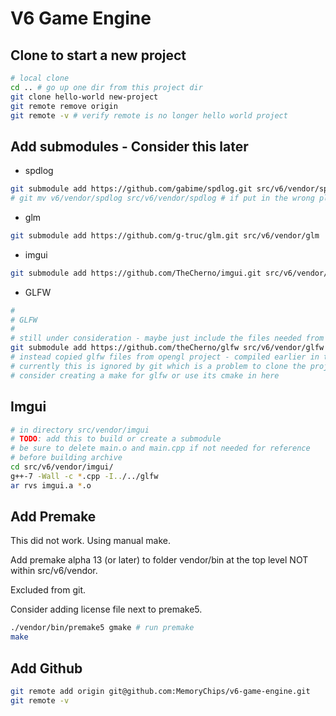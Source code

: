 # V6 Game Engine

## Clone to start a new project

```bash
# local clone
cd .. # go up one dir from this project dir
git clone hello-world new-project
git remote remove origin
git remote -v # verify remote is no longer hello world project
```

## Add submodules - Consider this later

- spdlog

```bash
git submodule add https://github.com/gabime/spdlog.git src/v6/vendor/spdlog
# git mv v6/vendor/spdlog src/v6/vendor/spdlog # if put in the wrong place
```

- glm

```bash
git submodule add https://github.com/g-truc/glm.git src/v6/vendor/glm
```

- imgui

```bash
git submodule add https://github.com/TheCherno/imgui.git src/v6/vendor/imgui
```

- GLFW

```bash
#
# GLFW
#
# still under consideration - maybe just include the files needed from the open-gl project
git submodule add https://github.com/theCherno/glfw src/v6/vendor/glfw
# instead copied glfw files from opengl project - compiled earlier in the glfw dir
# currently this is ignored by git which is a problem to clone the project
# consider creating a make for glfw or use its cmake in here
```

## Imgui

```bash
# in directory src/vendor/imgui
# TODO: add this to build or create a submodule
# be sure to delete main.o and main.cpp if not needed for reference
# before building archive
cd src/v6/vendor/imgui/
g++-7 -Wall -c *.cpp -I../../glfw
ar rvs imgui.a *.o
```

## Add Premake

This did not work. Using manual make.

Add premake alpha 13 (or later) to folder vendor/bin at the top level NOT within src/v6/vendor.

Excluded from git.

Consider adding license file next to premake5.

```bash
./vendor/bin/premake5 gmake # run premake
make
```

## Add Github

```bash
git remote add origin git@github.com:MemoryChips/v6-game-engine.git
git remote -v
```
